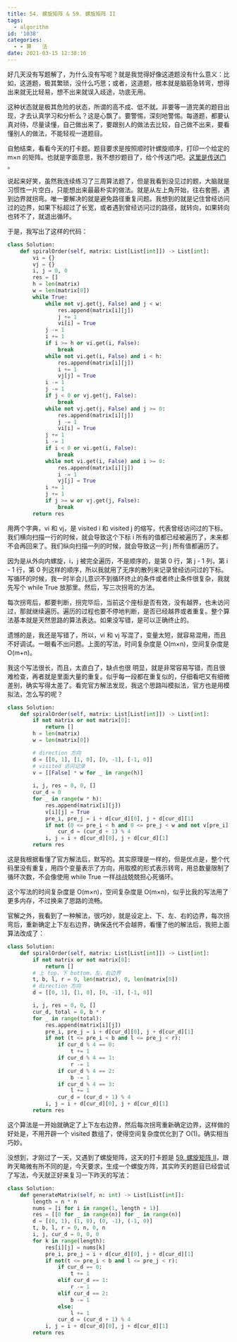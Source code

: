 ```yaml
---
title: 54. 螺旋矩阵 & 59. 螺旋矩阵 II
tags:
  - algorithm
id: '1038'
categories:
  - - 算　　法
date: 2021-03-15 12:38:16
---
```


好几天没有写题解了，为什么没有写呢？就是我觉得好像这道题没有什么意义：比如，这道题，极其繁琐，没什么巧思；或者，这道题，根本就是脑筋急转弯，想得出来就无比轻易，想不出来就误入歧途，功底无用。

这种状态就是极其危险的状态，所谓的高不成、低不就。非要等一道完美的题目出现，才去认真学习和分析么？这是心飘了。要警惕，深刻地警惕。每道题，都要认真对待，尽量读懂，自己做出来了，要跟别人的做法去比较，自己做不出来，要看懂别人的做法，不能轻视一道题目。

自勉结束，看看今天的打卡题。题目要求是按照顺时针螺旋顺序，打印一个给定的 m×n 的矩阵。也就是字面意思，我不想抄题目了，给个传送门吧。[这里是传送门](https://leetcode-cn.com/problems/spiral-matrix/) 。
<!-- more -->
说起来好笑，虽然我连续练习了三周算法题了，但是我看到没见过的题，大脑就是习惯性一片空白，只能想出来最最朴实的做法。就是从左上角开始，往右套圈，遇到边界就拐弯。唯一要解决的就是避免路径重复问题。我想到的就是记住曾经访问过的边界，如果下标超过了长宽，或者遇到曾经访问过的路径，就转向，如果转向也转不了，就退出循环。

于是，我写出了这样的代码：

```python
class Solution:
    def spiralOrder(self, matrix: List[List[int]]) -> List[int]:
        vi = {}
        vj = {}
        i, j = 0, 0
        res = []
        h = len(matrix)
        w = len(matrix[0])
        while True:
            while not vj.get(j, False) and j < w:
                res.append(matrix[i][j])
                j += 1
                vi[i] = True
            j -= 1
            i += 1
            if i >= h or vi.get(i, False):
                break
            while not vi.get(i, False) and i < h:
                res.append(matrix[i][j])
                i += 1
                vj[j] = True
            i -= 1
            j -= 1
            if j < 0 or vj.get(j, False):
                break
            while not vj.get(j, False) and j >= 0:
                res.append(matrix[i][j])
                j -= 1
                vi[i] = True
            j += 1
            i -= 1
            if i < 0 or vi.get(i, False):
                break
            while not vi.get(i, False) and i >= 0:
                res.append(matrix[i][j])
                i -= 1
                vj[j] = True
            i += 1
            j += 1
            if j >= w or vj.get(j, False):
                break
        return res
```

用两个字典，vi 和 vj，是 visited i 和 visited j 的缩写，代表曾经访问过的下标。我们横向扫描一行的时候，就会导致这个下标 i 所有的值都已经被遍历了，未来都不会再回来了。我们纵向扫描一列的时候，就会导致这一列 j 所有值都遍历了。

因为是从外向内螺旋，i，j 被完全遍历，不是顺序的，是第 0 行，第 j - 1 列，第 i - 1 行，第 0 列这样的顺序，所以我就用了无序的散列来记录曾经访问过的下标。写循环的时候，我一时半会儿意识不到循环终止的条件或者终止条件很复杂，我就先写个 while True 放那里。然后，写三次拐弯的方法。

每次拐弯后，都要判断，拐完毕后，当前这个座标是否有效，没有越界，也未访问过，那就继续遍历。遍历的过程也要不停地判断，是否已经越界或者重复。整个算法基本就是天然思路的算法表达。如果没写错，是可以正确终止的。

遗憾的是，我还是写错了，所以，vi 和 vj 写混了，变量太短，就容易混用，而且不好调试。一眼看不出问题。上面的写法，时间复杂度是 O(m×n)，空间复杂度是O(m+n)。

我这个写法很长，而且，太直白了，缺点也很 明显，就是非常容易写错，而且很难检查，再者就是里面大量的重复。似乎每一段都在重复似的，仔细看吧又有细微差别，确实写得太差了。看完官方解法发现，我这个思路叫模拟法，官方也是用模拟法，怎么写的呢？

```python
class Solution:
    def spiralOrder(self, matrix: List[List[int]]) -> List[int]:
        if not matrix or not matrix[0]:
            return []
        h = len(matrix)
        w = len(matrix[0])

        # direction 方向
        d = [[0, 1], [1, 0], [0, -1], [-1, 0]]
        # visited 访问记录
        v = [[False] * w for _ in range(h)]
        
        i, j, res = 0, 0, []
        cur_d = 0
        for _ in range(w * h):
            res.append(matrix[i][j])
            v[i][j] = True
            pre_i, pre_j = i + d[cur_d][0], j + d[cur_d][1]
            if not (0 <= pre_i < h and 0 <= pre_j < w and not v[pre_i][pre_j]):
                cur_d = (cur_d + 1) % 4
            i, j = i + d[cur_d][0], j + d[cur_d][1]
        return res
```

这是我根据看懂了官方解法后，默写的。其实原理是一样的，但是优点是，整个代码里没有重复，用四个变量表示了方向，用取模的形式表示转弯，用总数量限制了循环次数，不会像使用 while True 一样战战兢兢担心死循环。

这个写法的时间复杂度是 O(m×n)，空间复杂度是 O(m×n)，似乎比我的写法用了更多内存，不过换来了思路的流畅。

官解之外，我看到了一种解法，很巧妙，就是设定上、下、左、右的边界，每次拐弯后，重新确定上下左右边界，确保迭代不会越界，看懂了他的解法后，我把上面算法改成了：

```python
class Solution:
    def spiralOrder(self, matrix: List[List[int]]) -> List[int]:
        if not matrix or not matrix[0]:
            return []
        # 上 top，下 bottom，左，右边界
        t, b, l, r = 0, len(matrix), 0, len(matrix[0])
        # direction 方向
        d = [[0, 1], [1, 0], [0, -1], [-1, 0]]

        i, j, res = 0, 0, []
        cur_d, total = 0, b * r
        for _ in range(total):
            res.append(matrix[i][j])
            pre_i, pre_j = i + d[cur_d][0], j + d[cur_d][1]
            if not (t <= pre_i < b and l <= pre_j < r):
                if cur_d % 4 == 0:
                    t += 1
                if cur_d % 4 == 1:
                    r -= 1
                if cur_d % 4 == 2:
                    b -= 1
                if cur_d % 4 == 3:
                    l += 1
                cur_d = (cur_d + 1) % 4
            i, j = i + d[cur_d][0], j + d[cur_d][1]
        return res
```

这个算法是一开始就确定了上下左右边界，然后每次拐弯重新确定边界，这样做的好处是，不用开辟一个 visited 数组了，使得空间复杂度优化到了 O(1)。确实相当巧妙。

没想到，才刚过了一天，又遇到了螺旋矩阵，这天的打卡题是 [59. 螺旋矩阵 II](https://leetcode-cn.com/problems/spiral-matrix-ii/)，跟昨天略微有所不同的是，今天要求，生成一个螺旋方阵，其实昨天的题目已经尝试了写法，今天就正好来复习一下昨天的写法：

```python
class Solution:
    def generateMatrix(self, n: int) -> List[List[int]]:
        length = n * n
        nums = [i for i in range(1, length + 1)]
        res = [[0 for _ in range(n)] for _ in range(n)]
        d = [(0, 1), (1, 0), (0, -1), (-1, 0)]
        t, b, l, r = 0, n, 0, n
        i, j, cur_d = 0, 0, 0 
        for k in range(length):
            res[i][j] = nums[k]
            pre_i, pre_j = i + d[cur_d][0], j + d[cur_d][1]
            if not(t <= pre_i < b and l <= pre_j < r):
                if cur_d == 0:
                    t += 1
                elif cur_d == 1:
                    r -= 1
                elif cur_d == 2:
                    b -= 1
                else:
                    l += 1
                cur_d = (cur_d + 1) % 4
            i, j = i + d[cur_d][0], j + d[cur_d][1]
        return res
```